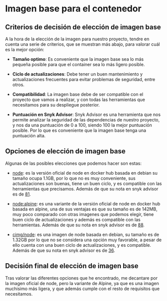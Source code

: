 # Imagen base para el contenedor

## Criterios de decisión de elección de imagen base

A la hora de la elección de la imagen para nuestro proyecto, tendre en cuenta una serie de criterios, que se muestran más abajo, para valorar cuál es la mejor opción:

- **Tamaño optimo**: Es conveniente que la imagen base sea lo más pequeña posible para que el container sea lo más ligero posible.

- **Ciclo de actualizaciones**:  Debe tener un buen mantenimiento y actualizaciones frecuentes para evitar problemas de seguridad, entre otros.

- **Compatibilidad**: La imagen base debe de ser compatible con el proyecto que vamos a realizar, y con todas las herramientas que necesitamos para su despliegue posterior.

- **Puntuación en Snyk Advisor**: Snyk Advisor es una herramienta que nos permite analizar la seguridad de las dependencias de nuestro proyecto, y nos da una puntuación de 0 a 100, siendo 100 la mejor puntuación posible. Por lo que es conveniente que la imagen base tenga una puntuación alta.


## Opciones de elección de imagen base

Algunas de las posibles elecciones que podemos hacer son estas: 

* [node](https://hub.docker.com/_/node): es la versión oficial de node en docker hub basada en debian su tamaño ocupa 1.1GB, por lo que no es muy conveniente, sus actualizaciones son buenas, tiene un buen ciclo, y es compatible con las herramientas que precisamos. Además de que su nota en snyk advisor es de [81](https://snyk.io/advisor/npm-package/node).

* [node:alpine](https://hub.docker.com/_/alpine): es una variante de la versión oficial de node en docker hub basada en alpine, una de sus ventajas es que su tamaño es de 142MB, muy poco comparado con otras imagenes que podemos elegir, tiene buen ciclo de actualizaciones y además es compatible con las herramientas. Además de que su nota en snyk advisor es de [88](https://snyk.io/advisor/npm-package/alpinejs).

* [cimg/node](https://hub.docker.com/r/cimg/node): es una imagen de node basada en debian, su tamaño es de 1.32GB por lo que no se considera una opción muy favorable, a pesar de ello cuenta con una buen ciclo de actualizaciones, y es compatible. Además de que su nota en snyk advisor es de [36](https://snyk.io/advisor/npm-package/cimg-node).

## Decisión final de elección de imagen base

Tras valorar las diferentes opciones que he encontrado, me decantare por la imagen oficial de node, pero la variante de Alpine, ya que es una imagen muchisimo más ligera, y que además cumple con el resto de requisitos que necesitamos.